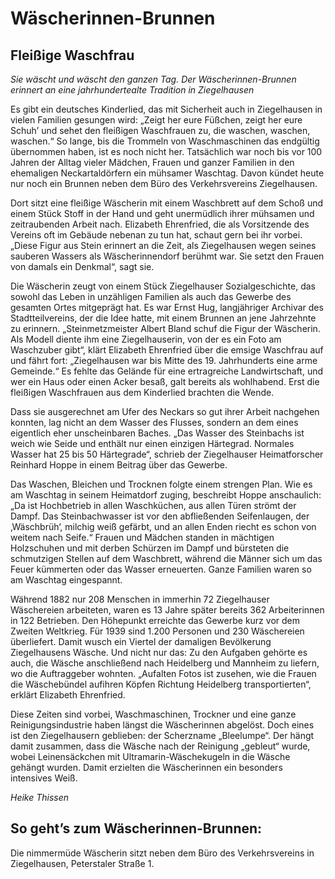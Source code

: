 # Wäscherinnen-Brunnen 

## Fleißige Waschfrau

*Sie wäscht und wäscht den ganzen Tag. Der Wäscherinnen-Brunnen erinnert an eine jahrhundertealte Tradition in Ziegelhausen*

Es gibt ein deutsches Kinderlied, das mit Sicherheit auch in Ziegelhausen in vielen Familien gesungen wird: „Zeigt her eure Füßchen, zeigt her eure Schuh’ und sehet den fleißigen Waschfrauen zu, die waschen, waschen, waschen.“ So lange, bis die Trommeln von Waschmaschinen das endgültig übernommen haben, ist es noch nicht her. Tatsächlich war noch bis vor 100 Jahren der Alltag vieler Mädchen, Frauen und ganzer Familien in den ehemaligen Neckartaldörfern ein mühsamer Waschtag. Davon kündet heute nur noch ein Brunnen neben dem Büro des Verkehrsvereins Ziegelhausen.

Dort sitzt eine fleißige Wäscherin mit einem Waschbrett auf dem Schoß und einem Stück Stoff in der Hand und geht unermüdlich ihrer mühsamen und zeitraubenden Arbeit nach. Elizabeth Ehrenfried, die als Vorsitzende des Vereins oft im Gebäude nebenan zu tun hat, schaut gern bei ihr vorbei. „Diese Figur aus Stein erinnert an die Zeit, als Ziegelhausen wegen seines sauberen Wassers als Wäscherinnendorf berühmt war. Sie setzt den Frauen von damals ein Denkmal“, sagt sie.

Die Wäscherin zeugt von einem Stück Ziegelhauser Sozialgeschichte, das sowohl das Leben in unzähligen Familien als auch das Gewerbe des gesamten Ortes mitgeprägt hat. Es war Ernst Hug, langjähriger Archivar des Stadtteilvereins, der die Idee hatte, mit einem Brunnen an jene Jahrzehnte zu erinnern. „Steinmetzmeister Albert Bland schuf die Figur der Wäscherin. Als Modell diente ihm eine Ziegelhauserin, von der es ein Foto am Waschzuber gibt“, klärt Elizabeth Ehrenfried über die emsige Waschfrau auf und fährt fort: „Ziegelhausen war bis Mitte des 19. Jahrhunderts eine arme Gemeinde.“ Es fehlte das Gelände für eine ertragreiche Landwirtschaft, und wer ein Haus oder einen Acker besaß, galt bereits als wohlhabend. Erst die fleißigen Waschfrauen aus dem Kinderlied brachten die Wende.

Dass sie ausgerechnet am Ufer des Neckars so gut ihrer Arbeit nachgehen konnten, lag nicht an dem Wasser des Flusses, sondern an dem eines eigentlich eher unscheinbaren Baches. „Das Wasser des Steinbachs ist weich wie Seide und enthält nur einen einzigen Härtegrad. Normales Wasser hat 25 bis 50 Härtegrade“, schrieb der Ziegelhauser Heimatforscher Reinhard Hoppe in einem Beitrag über das Gewerbe.

Das Waschen, Bleichen und Trocknen folgte einem strengen Plan. Wie es am Waschtag in seinem Heimatdorf zuging, beschreibt Hoppe anschaulich: „Da ist Hochbetrieb in allen Waschküchen, aus allen Türen strömt der Dampf. Das Steinbachwasser ist vor den abfließenden Seifenlaugen, der ‚Wäschbrüh‘, milchig weiß gefärbt, und an allen Enden riecht es schon von weitem nach Seife.“ Frauen und Mädchen standen in mächtigen Holzschuhen und mit derben Schürzen im Dampf und bürsteten die schmutzigen Stellen auf dem Waschbrett, während die Männer sich um das Feuer kümmerten oder das Wasser erneuerten. Ganze Familien waren so am Waschtag eingespannt.

Während 1882 nur 208 Menschen in immerhin 72 Ziegelhauser Wäschereien arbeiteten, waren es 13 Jahre später bereits 362 Arbeiterinnen in 122 Betrieben. Den Höhepunkt erreichte das Gewerbe kurz vor dem Zweiten Weltkrieg. Für 1939 sind 1.200 Personen und 230 Wäschereien überliefert. Damit wusch ein Viertel der damaligen Bevölkerung Ziegelhausens Wäsche. Und nicht nur das: Zu den Aufgaben gehörte es auch, die Wäsche anschließend nach Heidelberg und Mannheim zu liefern, wo die Auftraggeber wohnten. „Aufalten Fotos ist zusehen, wie die Frauen die Wäschebündel aufihren Köpfen Richtung Heidelberg transportierten“, erklärt Elizabeth Ehrenfried.

Diese Zeiten sind vorbei, Waschmaschinen, Trockner und eine ganze Reinigungsindustrie haben längst die Wäscherinnen abgelöst. Doch eines ist den Ziegelhausern geblieben: der Scherzname „Bleelumpe“. Der hängt damit zusammen, dass die Wäsche nach der Reinigung „gebleut“ wurde, wobei Leinensäckchen mit Ultramarin-Wäschekugeln in die Wäsche gehängt wurden. Damit erzielten die Wäscherinnen ein besonders intensives Weiß.

*Heike Thissen*

## So geht’s zum Wäscherinnen-Brunnen:

Die nimmermüde Wäscherin sitzt neben dem Büro des Verkehrsvereins in Ziegelhausen, Peterstaler Straße 1. 